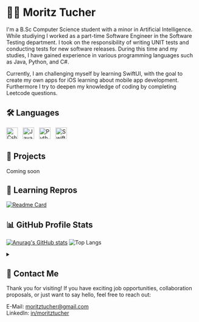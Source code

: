# 👨‍💻 Moritz Tucher
I'm a B.Sc Computer Science student with a minor in Artificial Intelligence. While studiying I worked as a part-time Software Engineer in the Software Testing department. I took on the responsibility of writing UNIT tests and conducting tests for new software releases. During this time and my studies, I have gained experience in various programming languages such as Java, Python, and C#.  

Currently, I am challenging myself by learning SwiftUI, with the goal to create my own apps for iOS learning about mobile app development. Furthermore I try to deepen my knowledge of coding by completing Leetcode questions. 

## 🛠️ Languages
<img align="left" alt="Csharp" width="30px" style="padding-right:10px;" src='https://cdn.jsdelivr.net/gh/devicons/devicon/icons/csharp/csharp-original.svg'>
<img align="left" alt="Java" width="30px" style="padding-right:10px;" src='https://cdn.jsdelivr.net/gh/devicons/devicon/icons/java/java-original.svg'>
<img align="left" alt="Python" width="30px" style="padding-right:10px;" src='https://cdn.jsdelivr.net/gh/devicons/devicon/icons/python/python-original.svg'>
<img align="left" alt="Swift" width="30px" style="padding-right:10px;" src='https://cdn.jsdelivr.net/gh/devicons/devicon/icons/swift/swift-original.svg'>
<br /><br />

## 📗 Projects
Coming soon

## 📘 Learning Repros
[![Readme Card](https://github-readme-stats.vercel.app/api/pin/?username=moritztucher&repo=100DaysOfSwiftUI&show_owner=true&theme=github_dark)](https://github.com/anuraghazra/github-readme-stats)

## 📊 GitHub Profile Stats
[![Anurag's GitHub stats](https://github-readme-stats.vercel.app/api?username=moritztucher&theme=github_dark&show_icons=true)](https://github.com/anuraghazra/github-readme-stats) ![Top Langs](https://github-readme-stats.vercel.app/api/top-langs/?username=moritztucher&theme=github_dark&layout=compact)
<details> 
  <summary></summary>
  <b>Note:</b> Top languages is only a metric of the languages my public code consists of and doesn't reflect experience or skill level.
</details>


## 📩 Contact Me
Thank you for visiting! If you have exciting job opportunities, collaboration proposals, or just want to say hello, feel free to reach out: 

E-Mail: [moritztucher@gmail.com][mail] <br />
LinkedIn: [in/moritztucher][linkedin]


<!-- 
### Commands for Links (GitHub Stats and Readme Card)
&show_icons=true
&show_owner=true
&theme=github_dark

### Links 
https://github.com/devicons/devicon/tree/v2.15.1/icons
https://github.com/DenverCoder1/
https://github.com/anuraghazra/github-readme-stats
-->

[mail]: mailto:moritztucher@gmail.com
[linkedin]: https://www.linkedin.com/in/moritztucher/
